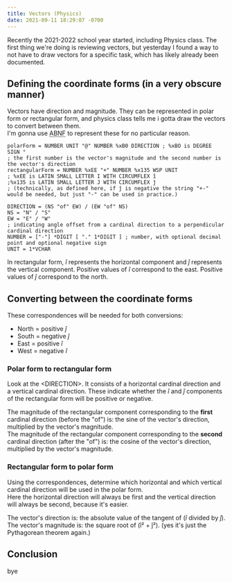 ```yaml
---
title: Vectors (Physics)
date: 2021-09-11 18:29:07 -0700
---
```

Recently the 2021-2022 school year started, including Physics class. The first thing we're doing is reviewing vectors, but yesterday I found a way to not have to draw vectors for a specific task, which has likely already been documented.


## Defining the coordinate forms (in a very obscure manner)
Vectors have direction and magnitude. They can be represented in polar form or rectangular form, and physics class tells me i gotta draw the vectors to convert between them.  
I'm gonna use <abbr title="Augmented Backus-Naur Form">ABNF</abbr> to represent these for no particular reason.
```
polarForm = NUMBER UNIT "@" NUMBER %xB0 DIRECTION ; %xBO is DEGREE SIGN °
; the first number is the vector's magnitude and the second number is the vector's direction
rectangularForm = NUMBER %xEE "+" NUMBER %x135 WSP UNIT
; %xEE is LATIN SMALL LETTER I WITH CIRCUMFLEX î
;%x135 is LATIN SMALL LETTER J WITH CIRCUMFLEX ĵ
; (technically, as defined here, if ĵ is negative the string "+-" would be needed, but just "-" can be used in practice.)

DIRECTION = (NS "of" EW) / (EW "of" NS)
NS = "N" / "S"
EW = "E" / "W"
; indicating angle offset from a cardinal direction to a perpendicular cardinal direction
NUMBER = ["-"] *DIGIT [ "." 1*DIGIT ] ; number, with optional decimal point and optional negative sign
UNIT = 1*VCHAR
```

In rectangular form, <var>î</var> represents the horizontal component and <var>ĵ</var> represents the vertical component. Positive values of <var>î</var> correspond to the east. Positive values of <var>ĵ</var> correspond to the north.

## Converting between the coordinate forms
These correspondences will be needed for both conversions:
- North = positive <var>ĵ</var>
- South = negative <var>ĵ</var>
- East = positive <var>î</var>
- West = negative <var>î</var>

### Polar form to rectangular form
Look at the \<DIRECTION>. It consists of a horizontal cardinal direction and a vertical cardinal direction. These indicate whether the <var>î</var> and <var>ĵ</var> components of the rectangular form will be positive or negative.

The magnitude of the rectangular component corresponding to the <b>first</b> cardinal direction (before the "of") is: the sine of the vector's direction, multiplied by the vector's magnitude.  
The magnitude of the rectangular component corresponding to the <b>second</b> cardinal direction (after the "of") is: the cosine of the vector's direction, multiplied by the vector's magnitude.
### Rectangular form to polar form
Using the correspondences, determine which horizontal and which vertical cardinal direction will be used in the polar form.  
Here the horizontal direction will always be first and the vertical direction will always be second, because it's easier.

The vector's direction is: the absolute value of the tangent of (<var>î</var> divided by <var>ĵ</var>).
The vector's magnitude is: the square root of (î² + ĵ²). (yes it's just the Pythagorean theorem again.)
## Conclusion
bye
